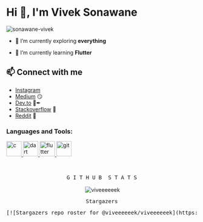 <h1 align="left">Hi 👋, I'm Vivek Sonawane</h1>

<p align="left"> <img src="https://komarev.com/ghpvc/?username=sonawane-vivek&label=Profile%20views&color=0e75b6&style=flat" alt="sonawane-vivek" /> </p>

- 🔭 I’m currently exploring **everything**

- 🌱 I’m currently learning **Flutter**




## 📫 Connect with me
- [Instagram](https://instagram.com/dev.v1v3k)
- [Medium](https://medium.com/@viveeeeeek) 😏
- [Dev.to](https://dev.to/sonawanevivek) 🔨✒
- [Stackoverflow](https://stackoverflow.com/users/14314951/v1v3k) 💌
- [Reddit](https://www.reddit.com/user/viveeeeeek) 💌



<h3 align="left">Languages and Tools:</h3>
<p align="left"> <a href="https://www.cprogramming.com/" target="_blank"> <img src="https://devicons.github.io/devicon/devicon.git/icons/c/c-original.svg" alt="c" width="40" height="40"/> </a> <a href="https://dart.dev" target="_blank"> <img src="https://www.vectorlogo.zone/logos/dartlang/dartlang-icon.svg" alt="dart" width="40" height="40"/> </a> <a href="https://flutter.dev" target="_blank"> <img src="https://www.vectorlogo.zone/logos/flutterio/flutterio-icon.svg" alt="flutter" width="40" height="40"/> </a> <a href="https://git-scm.com/" target="_blank"> <img src="https://www.vectorlogo.zone/logos/git-scm/git-scm-icon.svg" alt="git" width="40" height="40"/> </a> </p>

<br>


<div align="center">
    <pre>G I T H U B  S T A T S</pre>
    <p>&nbsp;<img align="center" src="https://github-readme-stats.vercel.app/api?username=viveeeeeek&show_icons=true&locale=en" alt="viveeeeeek" /></p>
</div>


<div align="center">
    <pre>Stargazers</pre>
</div>



<div align="center">
    <pre>[![Stargazers repo roster for @viveeeeeek/viveeeeeek](https://reporoster.com/stars/viveeeeeek/viveeeeeek)](https://github.com/viveeeeeek/viveeeeeek/stargazers)</pre>
</div>
